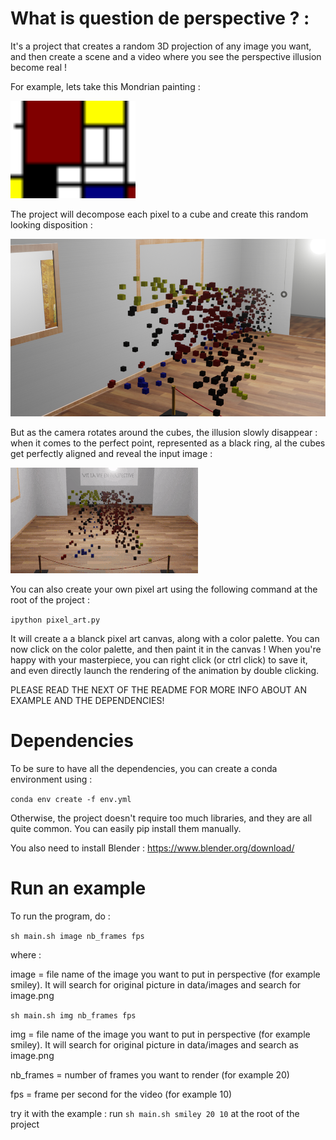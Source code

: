 # What is question de perspective ? :

It's a project that creates a random 3D projection of any image you want, and then create a scene and a video where you
see the perspective illusion become real !

 For example, lets take this Mondrian painting :

<img src="./data/for_readme/mondrian.png" alt="Mondrian" width="200">

The project will decompose each pixel to a cube and create this random looking disposition :

![perspective](./data/for_readme/perspective_mondrian.png)

But as the camera rotates around the cubes, the illusion slowly disappear : when it comes to the perfect point, represented
as a black ring, al the cubes get perfectly aligned and reveal the input image :

![gif](./data/for_readme/gif_mondrian.gif)

You can also create your own pixel art using the following command at the root of the project :

`ipython pixel_art.py` 

It will create a a blanck pixel art canvas, along with a color palette. You can now click on the color palette, and then 
paint it in the canvas !
When you're happy with your masterpiece, you can right click (or ctrl click) to save it, and even directly launch the rendering of the animation by double clicking.

PLEASE READ THE NEXT OF THE README FOR MORE INFO ABOUT AN EXAMPLE AND THE DEPENDENCIES!
# Dependencies
To be sure to have all the dependencies, you can create a conda environment using :

`conda env create -f env.yml`

Otherwise, the project doesn't require too much libraries, and they are all quite common. You can easily pip install them
manually.

You also need to install Blender : https://www.blender.org/download/

# Run an example
To run the program, do :

`sh main.sh image nb_frames fps`

where :

image = file name of the image you want to put in perspective (for example smiley). It will search for original picture in data/images and search for image.png

`sh main.sh img nb_frames fps`

img = file name of the image you want to put in perspective (for example smiley). It will search for original picture in data/images and search as image.png


nb_frames = number of frames you want to render (for example 20)


fps = frame per second for the video (for example 10)

try it with the example : run 
`sh main.sh smiley 20 10`
at the root of the project
